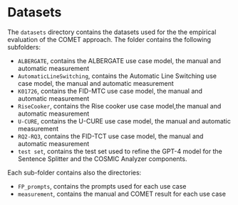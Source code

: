 # Datasets
The `datasets` directory contains the datasets used for the the empirical evaluation of the COMET approach. The folder contains the following subfolders:
- `ALBERGATE`, contains the ALBERGATE use case model, the manual and automatic measurement
- `AutomaticLineSwitching`, contains the Automatic Line Switching use case model, the manual and automatic measurement
- `K01726`, contains the FID-MTC use case model, the manual and automatic measurement
- `RiseCooker`, contains the Rise cooker use case model,the manual and automatic measurement
- `U-CURE`, contains the U-CURE use case model, the manual and automatic measurement
- `RQ2-RQ3`, contains the FID-TCT use case model, the manual and automatic measurement
- `test set`, contains the test set used to refine the GPT-4 model for the Sentence Splitter and the COSMIC Analyzer components.

Each sub-folder contains also the directories:
- `FP_prompts`, contains the prompts used for each use case
- `measurement`, contains the manual and COMET result for each use case